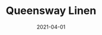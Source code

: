 ---
description: "Width%3A%2054%u201D%20%7C%20Content%3A%20100%25%20Polyester%20%7C%20Abrasion%3A%2050%2C000%20Double%20Rubs%20-%20Wyzenbeek%20Method%20%7C%20Repeat%3A%20n/a%20%7C%20Finish%3A%20INCASE%20by%20CRYPTON%20%7C%20Flammability%3A%20NFPA%20260%2C%20UFAC%20Class%201%2C%20CAL%20117%20%7C%20Applications%3A%20Contract%20/%20Hospitality%2C%20Residential%20%7C%20"
tags: 
  - "Lark Fontaine"
  - "Queensway"
  - "Textiles"
image_primary: "img/Queensway_Linen_large.jpg"
href: "https://www.larkfontaine.com/collections/textiles/products/queensway-linen"
designer: "Lark Fontaine"
title: "Queensway Linen"
category: "Textiles"
subtitle: ""
manufacturer: "Lark Fontaine"
slug: "/manufacturers/lark-fontaine/textiles/lark-fontaine-queensway-linen"
date: "2021-04-01"
---